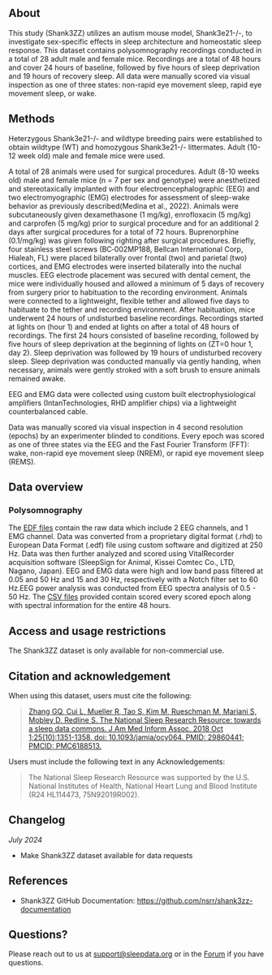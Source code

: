 ## About

This study (Shank3ZZ) utilizes an autism mouse model, Shank3e21-/-, to investigate sex-specific effects in sleep architecture and homeostatic sleep response. This dataset contains polysomnography recordings conducted in a total of 28 adult male and female mice. Recordings are a total of 48 hours and cover 24 hours of baseline, followed by five hours of sleep deprivation and 19 hours of recovery sleep. All data were manually scored via visual inspection as one of three states: non-rapid eye movement sleep, rapid eye movement sleep, or wake. 

## Methods

Heterzygous Shank3e21-/- and wildtype breeding pairs were established to obtain wildtype (WT) and homozygous Shank3e21-/- littermates. Adult (10-12 week old) male and female mice were used. 

A total of 28 animals were used for surgical procedures. Adult (8-10 weeks old) male and female mice (n = 7 per sex and genotype) were anesthetized and stereotaxically implanted with four electroencephalographic (EEG) and two electromyographic (EMG) electrodes for assessment of sleep-wake behavior as previously described(Medina et al., 2022). Animals were subcutaneously given dexamethasone (1 mg/kg), enrofloxacin (5 mg/kg) and carprofen (5 mg/kg) prior to surgical procedure and for an additional 2 days after surgical procedures for a total of 72 hours. Buprenorphine (0.1/mg/kg) was given following righting after surgical procedures. Briefly, four stainless steel screws (BC‐002MP188, Bellcan International Corp, Hialeah, FL) were placed bilaterally over frontal (two) and parietal (two) cortices, and EMG electrodes were inserted bilaterally into the nuchal muscles. EEG electrode placement was secured with dental cement, the mice were individually housed and allowed a minimum of 5 days of recovery from surgery prior to habituation to the recording environment. Animals were connected to a lightweight, flexible tether and allowed five days to habituate to the tether and recording environment. After habituation, mice underwent 24 hours of undisturbed baseline recordings. Recordings started at lights on (hour 1) and ended at lights on after a total of 48 hours of recordings. The first 24 hours consisted of baseline recording, followed by five hours of sleep deprivation at the beginning of lights on (ZT=0 hour 1, day 2). Sleep deprivation was followed by 19 hours of undisturbed recovery sleep. Sleep deprivation was conducted manually via gently handing, when necessary, animals were gently stroked with a soft brush to ensure animals remained awake. 

EEG and EMG data were collected using custom built electrophysiological amplifiers (IntanTechnologies, RHD amplifier chips) via a lightweight counterbalanced cable. 

Data was manually scored via visual inspection in 4 second resolution (epochs) by an experimenter blinded to conditions. Every epoch was scored as one of three states via the EEG and the Fast Fourier Transform (FFT): wake, non-rapid eye movement sleep (NREM), or rapid eye movement sleep (REMS). 

## Data overview

### Polysomnography

The [EDF files](:files_path:/EDF_Files) contain the raw data which include 2 EEG channels, and 1 EMG channel.  Data was converted from a proprietary digital format (.rhd) to European Data Format (.edf) file using custom software and digitized at 250 Hz. Data was then further analyzed and scored using VitalRecorder acquisition software (SleepSign for Animal, Kissei Comtec Co., LTD, Nagano, Japan). EEG and EMG data were high and low band pass filtered at 0.05 and 50 Hz and 15 and 30 Hz, respectively with a Notch filter set to 60 Hz.EEG power analysis was conducted from EEG spectra analysis of 0.5 - 50 Hz. The [CSV files](:files_path:/CSV_Files) provided contain scored every scored epoch along with spectral information for the entire 48 hours. 

## Access and usage restrictions

The Shank3ZZ dataset is only available for non-commercial use.

## Citation and acknowledgement

When using this dataset, users must cite the following:

>[Zhang GQ, Cui L, Mueller R, Tao S, Kim M, Rueschman M, Mariani S, Mobley D, Redline S. The National Sleep Research Resource: towards a sleep data commons. J Am Med Inform Assoc. 2018 Oct 1;25(10):1351-1358. doi: 10.1093/jamia/ocy064. PMID: 29860441; PMCID: PMC6188513.](https://pubmed.ncbi.nlm.nih.gov/29860441/)

Users must include the following text in any Acknowledgements:

> The National Sleep Research Resource was supported by the U.S. National Institutes of Health, National Heart Lung and Blood Institute (R24 HL114473, 75N92019R002).

## Changelog

*July 2024*

- Make Shank3ZZ dataset available for data requests

## References

- Shank3ZZ GitHub Documentation: https://github.com/nsrr/shank3zz-documentation

## Questions?

Please reach out to us at support@sleepdata.org or in the [Forum](https://sleepdata.org/forum) if you have questions.
